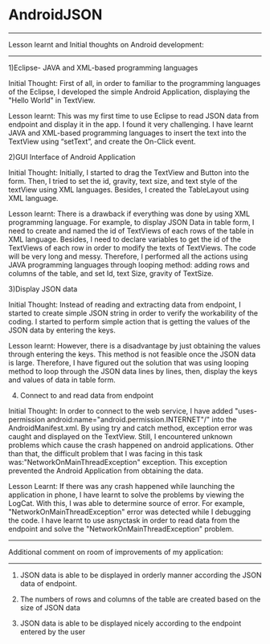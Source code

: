 AndroidJSON
===========

**************************************************************
Lesson learnt and Initial thoughts on Android development:
**************************************************************
1)Eclipse- JAVA and XML-based programming languages

Initial Thought: 
First of all, in order to familiar to the programming languages of the Eclipse, I developed the simple Android Application, displaying the "Hello World" in TextView. 

Lesson learnt: 
This was my first time to use Eclipse to read JSON data from endpoint and display it in the app. I found it very challenging. I have learnt JAVA and XML-based programming languages to insert the text into the TextView using “setText”, and create the On-Click event.  

2)GUI Interface of Android Application

Initial Thought: 
Initially, I started to drag the TextView and Button into the form. Then, I tried to set the id, gravity, text size, and text style of the textView using XML languages. Besides, I created the TableLayout using XML language. 

Lesson learnt: 
There is a drawback if everything was done by using XML programming language. For example, to display JSON Data in table form, I need to create and named the id of TextViews of each rows of the table in XML language. Besides, I need to declare variables to get the id of the TextViews of each row in order to modify the texts of TextViews. The code will be very long and messy. Therefore, I performed all the actions using JAVA programming languages through looping method: adding rows and columns of the table, and set Id, text Size, gravity of TextSize. 

3)Display JSON data

Initial Thought: 
Instead of reading and extracting data from endpoint, I started to create simple JSON string in order to verify the workability of the coding. I started to perform simple action that is getting the values of the JSON data by entering the keys.

Lesson learnt:
However, there is a disadvantage by just obtaining the values through entering the keys. This method is not feasible once the JSON data is large. Therefore, I have figured out the solution that was using looping method to loop through the JSON data lines by lines, then, display the keys and values of data in table form.  

4) Connect to and read data from endpoint

Initial Thought:
In order to connect to the web service, I have added  "uses-permission android:name="android.permission.INTERNET"/" into the AndroidManifest.xml. By using try and catch method, exception error was caught and displayed on the TextView. Still, I encountered unknown problems which cause the crash happened on android applications. Other than that, the difficult problem that I was facing in this task was:"NetworkOnMainThreadException" exception. This exception prevented the Android Application from obtaining the data. 

Lesson Learnt:
If there was any crash happened while launching the application in phone, I have learnt to solve the problems by viewing the LogCat. With this, I was able to determine source of error. For example, "NetworkOnMainThreadException" error was detected while I debugging the code. I have learnt to use asnyctask in order to read data from the endpoint and solve the "NetworkOnMainThreadException" problem. 

************************************************************
Additional comment on room of improvements of my application:
************************************************************
1) JSON data is able to be displayed in orderly manner according the JSON data of endpoint. 

2) The numbers of rows and columns of the table are created based on the size of JSON data

3) JSON data is able to be displayed nicely according to the endpoint entered by the user
